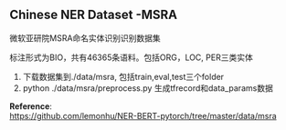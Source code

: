 ## Chinese NER Dataset -MSRA

微软亚研院MSRA命名实体识别识别数据集

标注形式为BIO，共有46365条语料。包括ORG，LOC, PER三类实体

1. 下载数据集到./data/msra, 包括train,eval,test三个folder
2. python ./data/msra/preprocess.py 生成tfrecord和data_params数据

**Reference**:   
<https://github.com/lemonhu/NER-BERT-pytorch/tree/master/data/msra>